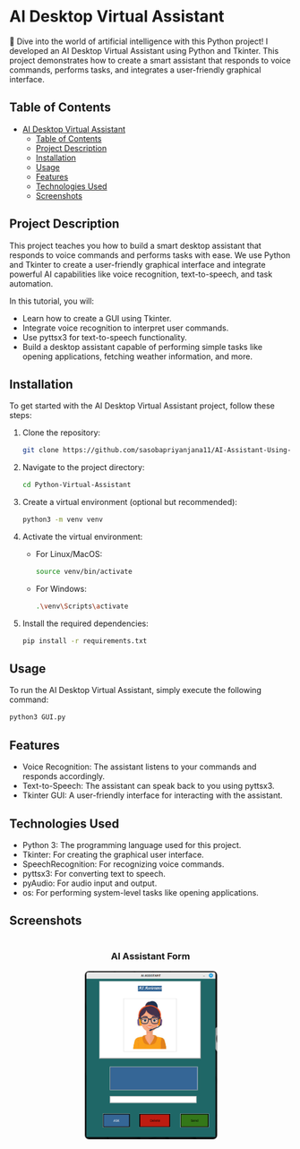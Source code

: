 # AI Desktop Virtual Assistant

🚀 Dive into the world of artificial intelligence with this Python project! I developed an AI Desktop Virtual Assistant using Python and Tkinter. This project demonstrates how to create a smart assistant that responds to voice commands, performs tasks, and integrates a user-friendly graphical interface.

## Table of Contents

- [AI Desktop Virtual Assistant](#ai-desktop-virtual-assistant)
  - [Table of Contents](#table-of-contents)
  - [Project Description](#project-description)
  - [Installation](#installation)
  - [Usage](#usage)
  - [Features](#features)
  - [Technologies Used](#technologies-used)
  - [Screenshots](#screenshots)

## Project Description

This project teaches you how to build a smart desktop assistant that responds to voice commands and performs tasks with ease. We use Python and Tkinter to create a user-friendly graphical interface and integrate powerful AI capabilities like voice recognition, text-to-speech, and task automation.

In this tutorial, you will:
- Learn how to create a GUI using Tkinter.
- Integrate voice recognition to interpret user commands.
- Use pyttsx3 for text-to-speech functionality.
- Build a desktop assistant capable of performing simple tasks like opening applications, fetching weather information, and more.

## Installation

To get started with the AI Desktop Virtual Assistant project, follow these steps:

1. Clone the repository:

    ```bash
    git clone https://github.com/sasobapriyanjana11/AI-Assistant-Using-Python.git
    ```

2. Navigate to the project directory:

    ```bash
    cd Python-Virtual-Assistant
    ```

3. Create a virtual environment (optional but recommended):

    ```bash
    python3 -m venv venv
    ```

4. Activate the virtual environment:

    - For Linux/MacOS:

        ```bash
        source venv/bin/activate
        ```

    - For Windows:

        ```bash
        .\venv\Scripts\activate
        ```

5. Install the required dependencies:

    ```bash
    pip install -r requirements.txt
    ```

## Usage

To run the AI Desktop Virtual Assistant, simply execute the following command:

```bash
python3 GUI.py
```

## Features

- Voice Recognition: The assistant listens to your commands and responds accordingly.
- Text-to-Speech: The assistant can speak back to you using pyttsx3.
- Tkinter GUI: A user-friendly interface for interacting with the assistant.

## Technologies Used

- Python 3: The programming language used for this project.
- Tkinter: For creating the graphical user interface.
- SpeechRecognition: For recognizing voice commands.
- pyttsx3: For converting text to speech.
- pyAudio: For audio input and output.
- os: For performing system-level tasks like opening applications.

## Screenshots
 <div style="display: flex; flex-wrap: wrap; justify-content: center; gap: 16px; text-align: center;">
     <div style="flex: 1 1 calc(50% - 16px); max-width: calc(50% - 16px);">
    <h3>AI Assistant Form</h3>
    <img src="/Image/ai_assistant_page.png" alt="AI Assistant Page" style="width: 100%; height: auto; border: 1px solid #ccc; border-radius: 8px;">
  </div>
 </div>
